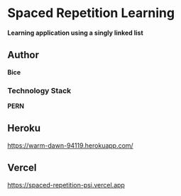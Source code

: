 # Spaced Repetition Learning
**Learning application using a singly linked list**

## Author
**Bice**

### Technology Stack
**PERN**

## Heroku
https://warm-dawn-94119.herokuapp.com/

## Vercel
https://spaced-repetition-psi.vercel.app
